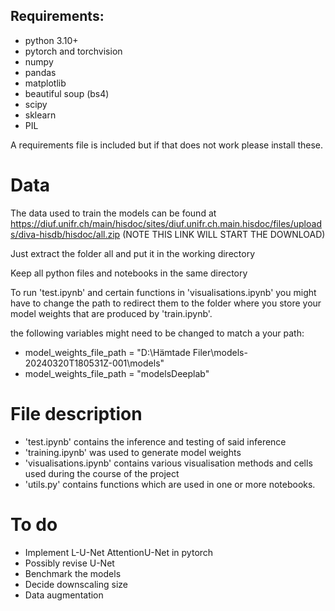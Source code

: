 ## Requirements:
* python 3.10+
* pytorch and torchvision
* numpy
* pandas
* matplotlib
* beautiful soup (bs4)
* scipy
* sklearn
* PIL

A requirements file is included but if that does not work please install these.
# Data
The data used to train the models can be found at https://diuf.unifr.ch/main/hisdoc/sites/diuf.unifr.ch.main.hisdoc/files/uploads/diva-hisdb/hisdoc/all.zip (NOTE THIS LINK WILL START THE DOWNLOAD)

Just extract the folder all and put it in the working directory

Keep all python files and notebooks in the same directory

To run 'test.ipynb' and certain functions in 'visualisations.ipynb' you might have to change the path to redirect them to the folder where you store your model weights that are produced by 'train.ipynb'.

the following variables might need to be changed to match a your path:
* model_weights_file_path = "D:\Hämtade Filer\models-20240320T180531Z-001\models"
* model_weights_file_path = "modelsDeeplab"


# File description
* 'test.ipynb' contains the inference and testing of said inference
* 'training.ipynb' was used to generate model weights
* 'visualisations.ipynb' contains various visualisation methods and cells used during the course of the project
* 'utils.py' contains functions which are used in one or more notebooks.

# To do 
* Implement L-U-Net AttentionU-Net in pytorch
* Possibly revise U-Net
* Benchmark the models
* Decide downscaling size
* Data augmentation
